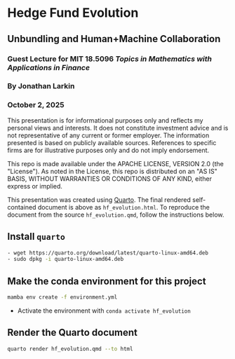 # Hedge Fund Evolution
## Unbundling and Human+Machine Collaboration
### Guest Lecture for MIT 18.5096 *Topics in Mathematics with Applications in Finance*
### By Jonathan Larkin
### October 2, 2025

This presentation is for informational purposes only and reflects my personal views and interests. It does not constitute investment advice and is not representative of any current or former employer. The information presented is based on publicly available sources. References to specific firms are for illustrative purposes only and do not imply endorsement.

This repo is made available under the APACHE LICENSE, VERSION 2.0 (the "License"). As noted in the License, this repo is distributed on an "AS IS" BASIS, WITHOUT WARRANTIES OR CONDITIONS OF ANY KIND, either express or implied.

This presentation was created using [Quarto](https://quarto.org/). The final rendered self-contained document is above as `hf_evolution.html`. To reproduce the document from the source `hf_evolution.qmd`, follow the instructions below.


## Install `quarto`

```bash
- wget https://quarto.org/download/latest/quarto-linux-amd64.deb
- sudo dpkg -i quarto-linux-amd64.deb
```

## Make the conda environment for this project

```bash
mamba env create -f environment.yml
```
- Activate the environment with `conda activate hf_evolution`

## Render the Quarto document

```bash
quarto render hf_evolution.qmd --to html
```